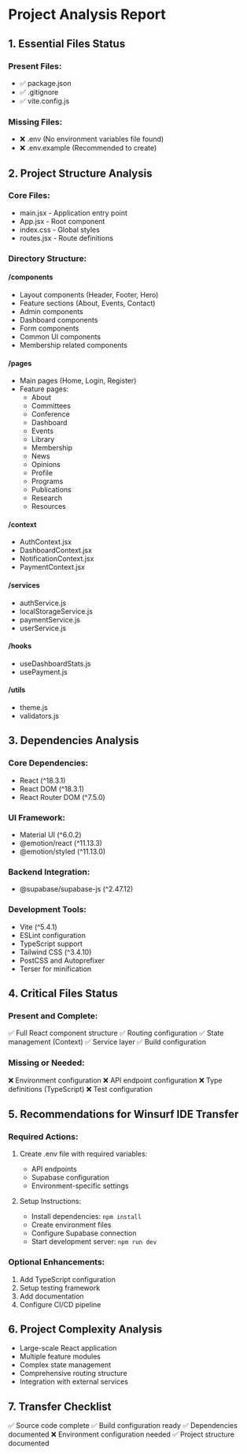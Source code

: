 # Project Analysis Report

## 1. Essential Files Status

### Present Files:
- ✅ package.json
- ✅ .gitignore
- ✅ vite.config.js

### Missing Files:
- ❌ .env (No environment variables file found)
- ❌ .env.example (Recommended to create)

## 2. Project Structure Analysis

### Core Files:
- main.jsx - Application entry point
- App.jsx - Root component
- index.css - Global styles
- routes.jsx - Route definitions

### Directory Structure:

#### /components
- Layout components (Header, Footer, Hero)
- Feature sections (About, Events, Contact)
- Admin components
- Dashboard components
- Form components
- Common UI components
- Membership related components

#### /pages
- Main pages (Home, Login, Register)
- Feature pages:
  - About
  - Committees
  - Conference
  - Dashboard
  - Events
  - Library
  - Membership
  - News
  - Opinions
  - Profile
  - Programs
  - Publications
  - Research
  - Resources

#### /context
- AuthContext.jsx
- DashboardContext.jsx
- NotificationContext.jsx
- PaymentContext.jsx

#### /services
- authService.js
- localStorageService.js
- paymentService.js
- userService.js

#### /hooks
- useDashboardStats.js
- usePayment.js

#### /utils
- theme.js
- validators.js

## 3. Dependencies Analysis

### Core Dependencies:
- React (^18.3.1)
- React DOM (^18.3.1)
- React Router DOM (^7.5.0)

### UI Framework:
- Material UI (^6.0.2)
- @emotion/react (^11.13.3)
- @emotion/styled (^11.13.0)

### Backend Integration:
- @supabase/supabase-js (^2.47.12)

### Development Tools:
- Vite (^5.4.1)
- ESLint configuration
- TypeScript support
- Tailwind CSS (^3.4.10)
- PostCSS and Autoprefixer
- Terser for minification

## 4. Critical Files Status

### Present and Complete:
✅ Full React component structure
✅ Routing configuration
✅ State management (Context)
✅ Service layer
✅ Build configuration

### Missing or Needed:
❌ Environment configuration
❌ API endpoint configuration
❌ Type definitions (TypeScript)
❌ Test configuration

## 5. Recommendations for Winsurf IDE Transfer

### Required Actions:
1. Create .env file with required variables:
   - API endpoints
   - Supabase configuration
   - Environment-specific settings

2. Setup Instructions:
   - Install dependencies: `npm install`
   - Create environment files
   - Configure Supabase connection
   - Start development server: `npm run dev`

### Optional Enhancements:
1. Add TypeScript configuration
2. Setup testing framework
3. Add documentation
4. Configure CI/CD pipeline

## 6. Project Complexity Analysis
- Large-scale React application
- Multiple feature modules
- Complex state management
- Comprehensive routing structure
- Integration with external services

## 7. Transfer Checklist
✅ Source code complete
✅ Build configuration ready
✅ Dependencies documented
❌ Environment configuration needed
✅ Project structure documented